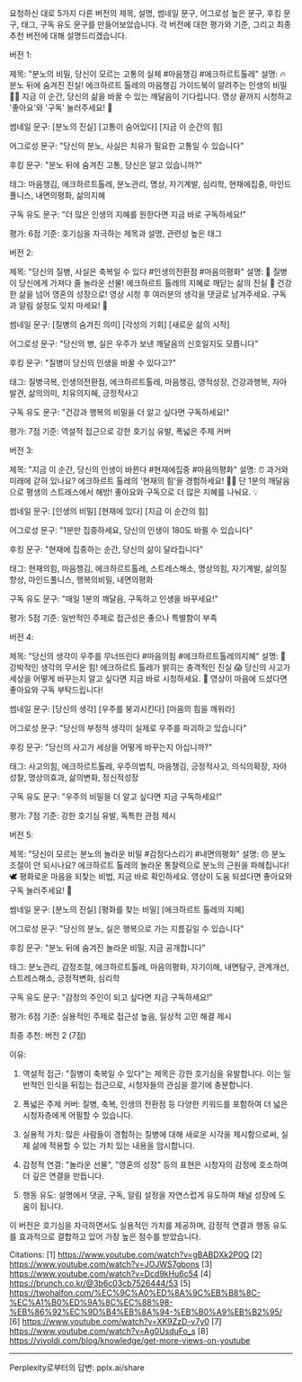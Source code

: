 요청하신 대로 5가지 다른 버전의 제목, 설명, 썸네일 문구, 어그로성 높은 문구, 후킹 문구, 태그, 구독 유도 문구를 만들어보았습니다. 각 버전에 대한 평가와 기준, 그리고 최종 추천 버전에 대해 설명드리겠습니다.

버전 1:

제목: "분노의 비밀, 당신이 모르는 고통의 실체 #마음챙김 #에크하르트톨레"
설명: 🔥 분노 뒤에 숨겨진 진실! 에크하르트 톨레의 마음챙김 가이드북이 알려주는 인생의 비밀 🧘‍♂️ 지금 이 순간, 당신의 삶을 바꿀 수 있는 깨달음이 기다립니다. 영상 끝까지 시청하고 '좋아요'와 '구독' 눌러주세요! 💖

썸네일 문구:
[분노의 진실]
[고통이 숨어있다]
[지금 이 순간의 힘]

어그로성 문구: "당신의 분노, 사실은 치유가 필요한 고통일 수 있습니다"

후킹 문구: "분노 뒤에 숨겨진 고통, 당신은 알고 있습니까?"

태그: 마음챙김, 에크하르트톨레, 분노관리, 명상, 자기계발, 심리학, 현재에집중, 마인드풀니스, 내면의평화, 삶의지혜

구독 유도 문구: "더 많은 인생의 지혜를 원한다면 지금 바로 구독하세요!"

평가: 6점
기준: 호기심을 자극하는 제목과 설명, 관련성 높은 태그

버전 2:

제목: "당신의 질병, 사실은 축복일 수 있다 #인생의전환점 #마음의평화"
설명: 🤒 질병이 당신에게 가져다 줄 놀라운 선물! 에크하르트 톨레의 지혜로 깨닫는 삶의 진실 🌟 건강한 삶을 넘어 영혼의 성장으로! 영상 시청 후 여러분의 생각을 댓글로 남겨주세요. 구독과 알림 설정도 잊지 마세요! 🔔

썸네일 문구:
[질병의 숨겨진 의미]
[각성의 기회]
[새로운 삶의 시작]

어그로성 문구: "당신의 병, 실은 우주가 보낸 깨달음의 신호일지도 모릅니다"

후킹 문구: "질병이 당신의 인생을 바꿀 수 있다고?"

태그: 질병극복, 인생의전환점, 에크하르트톨레, 마음챙김, 영적성장, 건강과행복, 자아발견, 삶의의미, 치유의지혜, 긍정적사고

구독 유도 문구: "건강과 행복의 비밀을 더 알고 싶다면 구독하세요!"

평가: 7점
기준: 역설적 접근으로 강한 호기심 유발, 폭넓은 주제 커버

버전 3:

제목: "지금 이 순간, 당신의 인생이 바뀐다 #현재에집중 #마음의평화"
설명: ⏰ 과거와 미래에 갇혀 있나요? 에크하르트 톨레의 '현재의 힘'을 경험하세요! 🧘‍♀️ 단 1분의 깨달음으로 평생의 스트레스에서 해방! 좋아요와 구독으로 더 많은 지혜를 나눠요. 💡

썸네일 문구:
[인생의 비밀]
[현재에 있다]
[지금 이 순간의 힘]

어그로성 문구: "1분만 집중하세요, 당신의 인생이 180도 바뀔 수 있습니다"

후킹 문구: "현재에 집중하는 순간, 당신의 삶이 달라집니다"

태그: 현재의힘, 마음챙김, 에크하르트톨레, 스트레스해소, 명상의힘, 자기계발, 삶의질향상, 마인드풀니스, 행복의비밀, 내면의평화

구독 유도 문구: "매일 1분의 깨달음, 구독하고 인생을 바꾸세요!"

평가: 5점
기준: 일반적인 주제로 접근성은 좋으나 특별함이 부족

버전 4:

제목: "당신의 생각이 우주를 무너뜨린다 #마음의힘 #에크하르트톨레의지혜"
설명: 🌌 강박적인 생각의 무서운 힘! 에크하르트 톨레가 밝히는 충격적인 진실 😱 당신의 사고가 세상을 어떻게 바꾸는지 알고 싶다면 지금 바로 시청하세요. 👀 영상이 마음에 드셨다면 좋아요와 구독 부탁드립니다!

썸네일 문구:
[당신의 생각]
[우주를 붕괴시킨다]
[마음의 힘을 깨워라]

어그로성 문구: "당신의 부정적 생각이 실제로 우주를 파괴하고 있습니다"

후킹 문구: "당신의 사고가 세상을 어떻게 바꾸는지 아십니까?"

태그: 사고의힘, 에크하르트톨레, 우주의법칙, 마음챙김, 긍정적사고, 의식의확장, 자아성찰, 명상의효과, 삶의변화, 정신적성장

구독 유도 문구: "우주의 비밀을 더 알고 싶다면 지금 구독하세요!"

평가: 7점
기준: 강한 호기심 유발, 독특한 관점 제시

버전 5:

제목: "당신이 모르는 분노의 놀라운 비밀 #감정다스리기 #내면의평화"
설명: 😠 분노 조절이 안 되시나요? 에크하르트 톨레의 놀라운 통찰력으로 분노의 근원을 파헤칩니다! 🕊️ 평화로운 마음을 되찾는 비법, 지금 바로 확인하세요. 영상이 도움 되셨다면 좋아요와 구독 눌러주세요! 💖

썸네일 문구:
[분노의 진실]
[평화를 찾는 비밀]
[에크하르트 톨레의 지혜]

어그로성 문구: "당신의 분노, 실은 행복으로 가는 지름길일 수 있습니다"

후킹 문구: "분노 뒤에 숨겨진 놀라운 비밀, 지금 공개합니다"

태그: 분노관리, 감정조절, 에크하르트톨레, 마음의평화, 자기이해, 내면탐구, 관계개선, 스트레스해소, 긍정적변화, 심리학

구독 유도 문구: "감정의 주인이 되고 싶다면 지금 구독하세요!"

평가: 6점
기준: 실용적인 주제로 접근성 높음, 일상적 고민 해결 제시

최종 추천: 버전 2 (7점)

이유: 
1. 역설적 접근: "질병이 축복일 수 있다"는 제목은 강한 호기심을 유발합니다. 이는 일반적인 인식을 뒤집는 접근으로, 시청자들의 관심을 끌기에 충분합니다.

2. 폭넓은 주제 커버: 질병, 축복, 인생의 전환점 등 다양한 키워드를 포함하여 더 넓은 시청자층에게 어필할 수 있습니다.

3. 실용적 가치: 많은 사람들이 경험하는 질병에 대해 새로운 시각을 제시함으로써, 실제 삶에 적용할 수 있는 가치 있는 내용을 암시합니다.

4. 감정적 연결: "놀라운 선물", "영혼의 성장" 등의 표현은 시청자의 감정에 호소하여 더 깊은 연결을 만듭니다.

5. 행동 유도: 설명에서 댓글, 구독, 알림 설정을 자연스럽게 유도하여 채널 성장에 도움이 됩니다.

이 버전은 호기심을 자극하면서도 실용적인 가치를 제공하며, 감정적 연결과 행동 유도를 효과적으로 결합하고 있어 가장 높은 점수를 받았습니다.

Citations:
[1] https://www.youtube.com/watch?v=gBABDXk2P0Q
[2] https://www.youtube.com/watch?v=JOJWS7gbons
[3] https://www.youtube.com/watch?v=Dcd9kHu6c54
[4] https://brunch.co.kr/@3b6c03cb7526444/53
[5] https://twohalfon.com/%EC%9C%A0%ED%8A%9C%EB%B8%8C-%EC%A1%B0%ED%9A%8C%EC%88%98-%EB%86%92%EC%9D%B4%EB%8A%94-%EB%B0%A9%EB%B2%95/
[6] https://www.youtube.com/watch?v=XK9ZzD-v7y0
[7] https://www.youtube.com/watch?v=Ag0UsduFo_s
[8] https://vivoldi.com/blog/knowledge/get-more-views-on-youtube

---
Perplexity로부터의 답변: pplx.ai/share